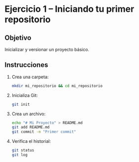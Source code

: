 # Ejercicio 1 – Iniciando tu primer repositorio
## Objetivo
Inicializar y versionar un proyecto básico.

## Instrucciones
1. Crea una carpeta:
   ```bash
   mkdir mi_repositorio && cd mi_repositorio
   ```
2. Inicializa Git:
   ```bash
   git init
   ```
3. Crea un archivo:
   ```bash
   echo "# Mi Proyecto" > README.md
   git add README.md
   git commit -m "Primer commit"
   ```
   
4. Verifica el historial:
   ```bash
   git status
   git log
   ```
